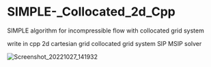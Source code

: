 # SIMPLE-_Collocated_2d_Cpp
SIMPLE algorithm for incompressible flow with collocated grid system 

write in cpp
2d cartesian grid
collocated grid system
SIP MSIP solver


![Screenshot_20221027_141932](https://user-images.githubusercontent.com/8356693/198207228-98876323-4a6a-47f7-91fc-b091ed1fc5d0.png)
